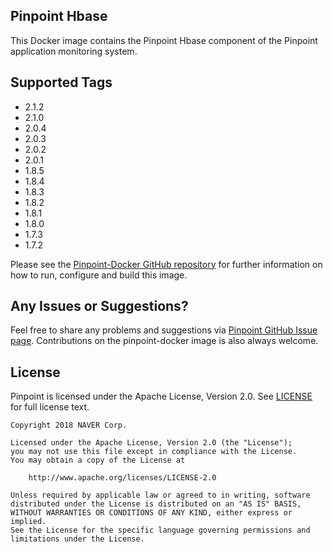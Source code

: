 
## Pinpoint Hbase

This Docker image contains the Pinpoint Hbase component of the Pinpoint application monitoring system.

## Supported Tags

 - 2.1.2
 - 2.1.0
 - 2.0.4
 - 2.0.3
 - 2.0.2
 - 2.0.1
 - 1.8.5 
 - 1.8.4
 - 1.8.3
 - 1.8.2
 - 1.8.1
 - 1.8.0
 - 1.7.3
 - 1.7.2
 
Please see the [Pinpoint-Docker GitHub repository](https://github.com/naver/pinpoint-docker) for further information on how to run, configure and build this image.

## Any Issues or Suggestions?

Feel free to share any problems and suggestions via [Pinpoint GitHub Issue page](https://github.com/naver/pinpoint/issues).
Contributions on the pinpoint-docker image is also always welcome.

## License

Pinpoint is licensed under the Apache License, Version 2.0.
See [LICENSE](https://github.com/naver/pinpoint/blob/master/LICENSE) for full license text.

```
Copyright 2018 NAVER Corp.

Licensed under the Apache License, Version 2.0 (the "License");
you may not use this file except in compliance with the License.
You may obtain a copy of the License at

    http://www.apache.org/licenses/LICENSE-2.0

Unless required by applicable law or agreed to in writing, software
distributed under the License is distributed on an "AS IS" BASIS,
WITHOUT WARRANTIES OR CONDITIONS OF ANY KIND, either express or implied.
See the License for the specific language governing permissions and
limitations under the License.
```